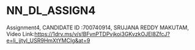 # NN_DL_ASSIGN4
Assignment4, CANDIDATE ID :700740914, SRUJANA REDDY MAKUTAM, Video Link:https://1drv.ms/v/s!BFvnPTDPvjkoi3GKvzkOJEl8ZfcJ?e=li_jjtyI_USR9HmXtYMCIg&at=9
